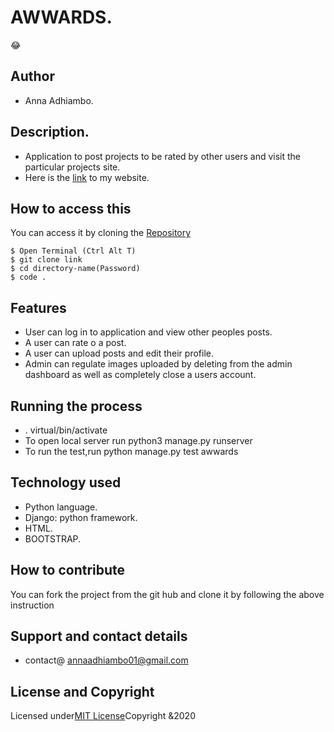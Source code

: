 # AWWARDS.
:joy:

## Author 
* Anna Adhiambo.

## Description.
* Application to post projects to be rated by other users and visit the particular projects site.
* Here is the [link](https://annawwards.herokuapp.com/) to my website.

## How to access this

You can access it by cloning the [Repository](https://github.com/annaadhiambo/Awwards.git)
```
$ Open Terminal (Ctrl Alt T)
$ git clone link 
$ cd directory-name(Password)
$ code .
```

## Features
* User can log in to application and view other peoples posts.
* A user can rate o a post.
* A user can upload posts and edit their profile.
* Admin can regulate images uploaded by deleting from the admin dashboard as well as completely close a users account.

## Running the process
* . virtual/bin/activate
* To open local server run python3 manage.py runserver
* To run the test,run python manage.py test awwards

## Technology used
* Python language.
* Django: python framework.
* HTML.
* BOOTSTRAP.

## How to contribute
You can fork the project from the git hub and clone it by following the above instruction

## Support and contact details
* contact@ annaadhiambo01@gmail.com

## License and Copyright
Licensed under[MIT License](LICENSE)Copyright &2020